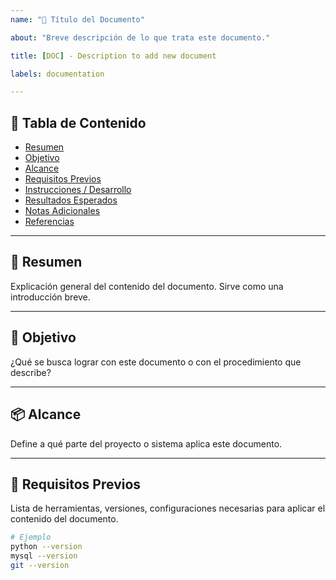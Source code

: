 ```yaml
---
name: "📘 Título del Documento"

about: "Breve descripción de lo que trata este documento."

title: [DOC] - Description to add new document

labels: documentation

---
```

## 📌 Tabla de Contenido

- [Resumen](#resumen)
- [Objetivo](#objetivo)
- [Alcance](#alcance)
- [Requisitos Previos](#requisitos-previos)
- [Instrucciones / Desarrollo](#instrucciones--desarrollo)
- [Resultados Esperados](#resultados-esperados)
- [Notas Adicionales](#notas-adicionales)
- [Referencias](#referencias)

---

## 📑 Resumen

Explicación general del contenido del documento. Sirve como una introducción breve.

---

## 🎯 Objetivo

¿Qué se busca lograr con este documento o con el procedimiento que describe?

---

## 📦 Alcance

Define a qué parte del proyecto o sistema aplica este documento.

---

## 🧰 Requisitos Previos

Lista de herramientas, versiones, configuraciones necesarias para aplicar el contenido del documento.

```bash
# Ejemplo
python --version
mysql --version
git --version
